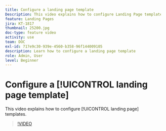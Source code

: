 ```yaml
---
title: Configure a landing page template
Description: This video explains how to configure Landing Page templates in Adobe Campaign Standard.
feature: Landing Pages
jira: KT-1817
thumbnail: 25200.jpg
doc-type: feature video
activity: use
team: DOC
exl-id: 717e9c30-939e-4560-b358-96f144009105
description: Learn how to configure a landing page template
role: Admin, User
level: Beginner
---
```

# Configure a [!UICONTROL landing page template]

This video explains how to configure [!UICONTROL landing page] templates.

>[!VIDEO](https://video.tv.adobe.com/v/25200/?quality=12&learn=on)
